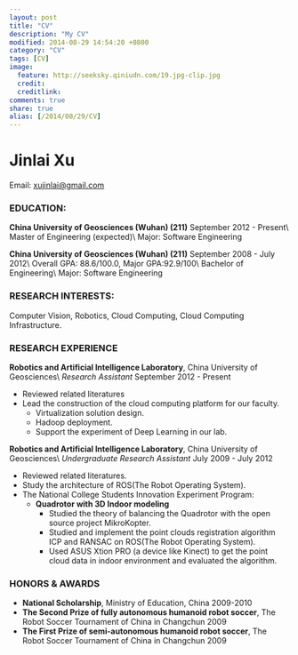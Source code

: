 ```yaml
---
layout: post
title: "CV"
description: "My CV"
modified: 2014-08-29 14:54:20 +0800
category: "CV"
tags: [CV]
image:
  feature: http://seeksky.qiniudn.com/19.jpg-clip.jpg
  credit:
  creditlink:
comments: true
share: true
alias: [/2014/08/29/CV]
---
```


# Jinlai Xu
Email: xujinlai@gmail.com

### **EDUCATION:**
**China University of Geosciences (Wuhan) (211)**     September 2012 - Present\\
Master of Engineering (expected)\\
Major: Software Engineering

**China University of Geosciences (Wuhan) (211)**     September 2008 - July 2012\\
Overall GPA: 88.6/100.0, Major GPA:92.9/100\\
Bachelor of Engineering\\
Major: Software Engineering

<!--more-->

### **RESEARCH INTERESTS:**
Computer Vision, Robotics, Cloud Computing, Cloud Computing Infrastructure.

### **RESEARCH EXPERIENCE**
**Robotics and Artificial Intelligence Laboratory**, China University of Geosciences\\
*Research Assistant*                                  September 2012 - Present

 * Reviewed related literatures
 * Lead the construction of the cloud computing platform for our faculty.
   * Virtualization solution design.
   * Hadoop deployment.
   * Support the experiment of Deep Learning in our lab.

**Robotics and Artificial Intelligence Laboratory**, China University of Geosciences\\
*Undergraduate Research Assistant*             July 2009 - July 2012

 * Reviewed related literatures.
 * Study the architecture of ROS(The Robot Operating System).
 * The National College Students Innovation Experiment Program:
   * **Quadrotor with 3D Indoor modeling**
     * Studied the theory of balancing the Quadrotor with the open source project MikroKopter.
     * Studied and implement the point clouds registration algorithm ICP and RANSAC on ROS(The Robot Operating System).
     * Used ASUS Xtion PRO (a device like Kinect) to get the point cloud data in indoor environment and evaluated the algorithm.

### HONORS & AWARDS
 + **National Scholarship**, Ministry of Education, China                2009-2010
 + **The Second Prize of fully autonomous humanoid robot soccer**, The Robot Soccer Tournament of China in Changchun                                    2009
 + **The First Prize of semi-autonomous humanoid robot soccer**, The Robot Soccer Tournament of China in Changchun                                      2009
